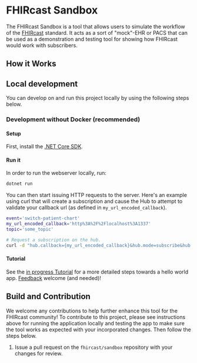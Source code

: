 # FHIRcast Sandbox 

The FHIRcast Sandbox is a tool that allows users to simulate the workflow of the [FHIRcast](http://fhircast.org/) standard. It acts as a sort of "mock"-EHR or PACS that can be used as a demonstration and testing tool for showing how FHIRcast would work with subscribers.

## How it Works


## Local development

You can develop on and run this project locally by using the following steps below. 

### Development without Docker (recommended)

#### Setup

First, install the [.NET Core SDK](http://dot.net).

#### Run it

In order to run the webserver locally, run:

```sh
dotnet run
```

You can then start issuing HTTP requests to the server. Here's an example using curl that will create a subscription and cause the Hub to attempt to validate your callback url (as defined in `my_url_encoded_callback`).

```sh
event='switch-patient-chart'
my_url_encoded_callback='http%3A%2F%2Flocalhost%3A1337'
topic='some_topic'

# Request a subscription on the hub.
curl -d "hub.callback={my_url_encoded_callback}&hub.mode=subscribe&hub.topic={topic}&hub.secret=secret&hub.events={events}&hub.lease_seconds=3600&hub.uid=untilIssueIsFixed" -X POST http://localhost:5000/api/hub
```

#### Tutorial
See the [in progress Tutorial](https://github.com/fhircast/sandbox/wiki/Tutorial) for a more detailed steps towards a hello world app. [Feedback](https://chat.fhir.org/#narrow/stream/118-FHIRcast) welcome (and needed)!

## Build and Contribution

We welcome any contributions to help further enhance this tool for the FHIRcast community! To contribute to this project, please see instructions above for running the application locally and testing the app to make sure the tool works as expected with your incorporated changes. Then follow the steps below.

1. Issue a pull request on the `fhircast/sandbox` repository with your changes for review.

